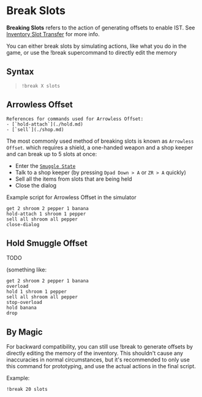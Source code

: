 # Break Slots

**Breaking Slots** refers to the action of generating offsets
to enable IST. See [Inventory Slot Transfer](../ist/index.md) for more info.

You can either break slots by simulating actions, like what you do in the game,
or use the <skyb>!break</skyb> supercommand to directly edit the memory

## Syntax
> `!break X slots`

## Arrowless Offset

```admonish info
References for commands used for Arrowless Offset:
- [`hold-attach`](./hold.md)
- [`sell`](./shop.md)
```

The most commonly used method of breaking slots is known as `Arrowless Offset`.
which requires a shield, a one-handed weapon and a shop keeper and can break up to 5 slots at once:

- Enter the [`Smuggle State`](./hold.md#smuggle-state-for-arrowless-offset)
- Talk to a shop keeper (by pressing `Dpad Down > A` or `ZR > A` quickly)
- Sell all the items from slots that are being held
- Close the dialog

Example script for Arrowless Offset in the simulator
```skybook
get 2 shroom 2 pepper 1 banana
hold-attach 1 shroom 1 pepper
sell all shroom all pepper
close-dialog
```

## Hold Smuggle Offset
TODO

(something like:
```skybook
get 2 shroom 2 pepper 1 banana
overload
hold 1 shroom 1 pepper
sell all shroom all pepper
stop-overload
hold banana
drop
```

## By Magic
For backward compatibility, you can still use <skyb>!break</skyb>
to generate offsets by directly editing the memory of the inventory.
This shouldn't cause any inaccuracies in normal circumstances, but
it's recommended to only use this command for prototyping, and use
the actual actions in the final script.

Example:
```skybook
!break 20 slots
```
